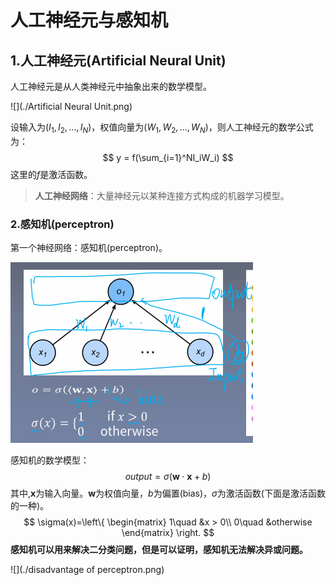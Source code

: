 # 人工神经元与感知机

## 1.人工神经元(Artificial Neural Unit)

人工神经元是从人类神经元中抽象出来的数学模型。

![](./Artificial Neural Unit.png)

设输入为$(I_1,I_2,...,I_N)$，权值向量为$(W_1,W_2,...,W_N)$，则人工神经元的数学公式为：
$$
y = f(\sum_{i=1}^NI_iW_i)
$$
这里的$f$是激活函数。

> **人工神经网络**：大量神经元以某种连接方式构成的机器学习模型。



### 2.感知机(perceptron)

第一个神经网络：感知机(perceptron)。

![](./perceptron.png)

感知机的数学模型：
$$
output = \sigma(\boldsymbol{w}\cdot \boldsymbol{x}+b)
$$
其中,$\boldsymbol{x}$为输入向量。$\boldsymbol{w}$为权值向量，$b$为偏置(bias)，$\sigma$为激活函数(下面是激活函数的一种)。
$$
\sigma(x)=\left\{
\begin{matrix}
1\quad &x > 0\\
0\quad &otherwise
\end{matrix}
\right.
$$
**感知机可以用来解决二分类问题，但是可以证明，感知机无法解决异或问题。**

![](./disadvantage of perceptron.png)